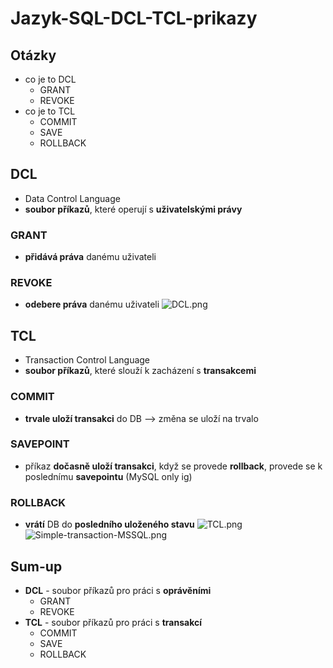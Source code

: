 # Jazyk-SQL-DCL-TCL-prikazy

## Otázky
- co je to DCL
  - GRANT
  - REVOKE
- co je to TCL
  - COMMIT
  - SAVE
  - ROLLBACK
## DCL
- Data Control Language
- **soubor příkazů**, které operují s **uživatelskými právy**
### GRANT
- **přidává práva** danému uživateli
### REVOKE
- **odebere práva** danému uživateli 
![DCL.png](DCL.png)
## TCL
- Transaction Control Language
- **soubor příkazů**, které slouží k zacházení s **transakcemi**
### COMMIT
- **trvale uloží transakci** do DB --> změna se uloží na trvalo
### SAVEPOINT
- příkaz **dočasně uloží transakci**, když se provede **rollback**, provede se k poslednímu **savepointu** (MySQL only ig)
### ROLLBACK
- **vrátí** DB do **posledního uloženého stavu**
![TCL.png](TCL.png)
![Simple-transaction-MSSQL.png](Simple-transaction-MSSQL.png)
## Sum-up
- **DCL** - soubor příkazů pro práci s **oprávěními**
  - GRANT
  - REVOKE
- **TCL** - soubor příkazů pro práci s **transakcí**
  - COMMIT
  - SAVE
  - ROLLBACK